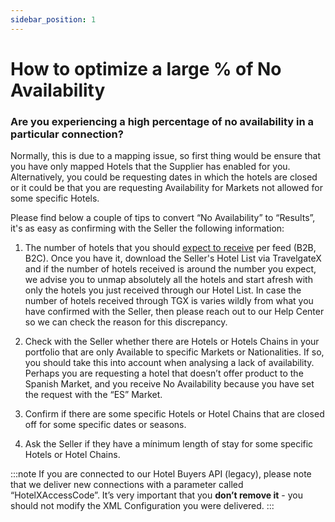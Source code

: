 ```yaml
---
sidebar_position: 1
---
```


# How to optimize a large % of No Availability

### Are you experiencing a high percentage of no availability in a particular connection?

Normally, this is due to a mapping issue, so first thing would be ensure that you have only mapped Hotels that the Supplier has enabled for you. Alternatively, you could be requesting dates in which the hotels are closed or it could be that you are requesting Availability for Markets not allowed for some specific Hotels.

Please find below a couple of tips to convert “No Availability” to “Results”, it's as easy as confirming with the Seller the following information:

1. The number of hotels that you should [expect to receive](https://knowledge.travelgate.com/content-issues) per feed (B2B, B2C). Once you have it, download the Seller's Hotel List via TravelgateX and if the number of hotels received is around the number you expect, we advise you to unmap absolutely all the hotels and start afresh with only the hotels you just received through our Hotel List.
In case the number of hotels received through TGX is varies wildly from what you have confirmed with the Seller, then please reach out to our Help Center so we can check the reason for this discrepancy.
1. Check with the Seller whether there are Hotels or Hotels Chains in your portfolio that are only Available to specific Markets or Nationalities. If so, you should take this into account when analysing a lack of availability. Perhaps you are requesting a hotel that doesn’t offer product to the Spanish Market, and you receive No Availability because you have set the request with the “ES” Market.

1. Confirm if there are some specific Hotels or Hotel Chains that are closed off for some specific dates or seasons.

1. Ask the Seller if they have a mínimum length of stay for some specific Hotels or Hotel Chains.


:::note
If you are connected to our Hotel Buyers API (legacy), please note that we deliver new connections with a parameter called “HotelXAccessCode”. It’s very important that you **don’t remove it** - you should not modify the XML Configuration you were delivered.
:::
